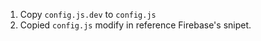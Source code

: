 1. Copy `config.js.dev` to `config.js`
2. Copied `config.js` modify in reference Firebase's snipet.


